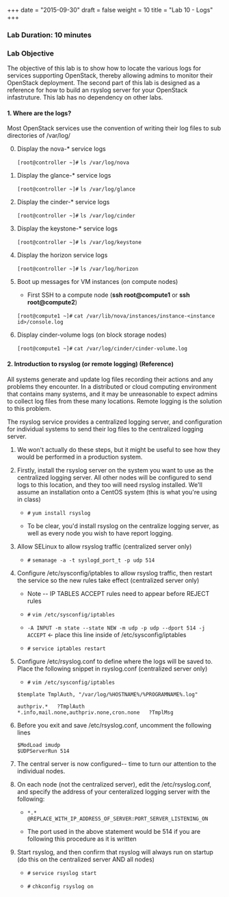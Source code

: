 +++
date = "2015-09-30"
draft = false
weight = 10
title = "Lab 10 - Logs"
+++

### Lab Duration: 10 minutes

### Lab Objective

The objective of this lab is to show how to locate the various logs for services supporting OpenStack, thereby allowing admins to monitor their OpenStack deployment. The second part of this lab is designed as a reference for how to build an rsyslog server for your OpenStack infastruture. This lab has no dependency on other labs.

#### 1. Where are the logs?

Most OpenStack services use the convention of writing their log files to sub directories of /var/log/ 

0. Display the nova-* service logs

	`[root@controller ~]#` `ls /var/log/nova`
	
0. Display the glance-* service logs
	
	`[root@controller ~]#` `ls /var/log/glance`

0. Display the cinder-* service logs

	`[root@controller ~]#` `ls /var/log/cinder`

0. Display the keystone-* service logs

	`[root@controller ~]#` `ls /var/log/keystone`

0. Display the horizon service logs
	
	`[root@controller ~]#` `ls /var/log/horizon`
 
0. Boot up messages for VM instances (on compute nodes)

	* First SSH to a compute node (**ssh root@compute1** or **ssh root@compute2**)

	`[root@compute1 ~]#` `cat /var/lib/nova/instances/instance-<instance id>/console.log`

0. Display cinder-volume logs (on block storage nodes)

	`[root@compute1 ~]#` `cat /var/log/cinder/cinder-volume.log`
	
#### 2. Introduction to rsyslog (or remote logging) (Reference)

All systems generate and update log files recording their actions and any problems they encounter. In a distributed or cloud computing environment that contains many systems, and it may be unreasonable to expect admins to collect log files from these many locations. Remote logging is the solution to this problem.

The rsyslog service provides a centralized logging server, and configuration for individual systems to send their log files to the centralized logging server.

1. We won't actually do these steps, but it might be useful to see how they would be performed in a production system.

2. Firstly, install the rsyslog server on the system you want to use as the centralized logging server. All other nodes will be configured to send logs to this location, and they too will need rsyslog installed. We'll assume an installation onto a CentOS system (this is what you're using in class)

	* `#` `yum install rsyslog`
	
	* To be clear, you'd install rsyslog on the centralize logging server, as well as every node you wish to have report logging.
	
3. Allow SELinux to allow rsyslog traffic (centralized server only)
	
	* `#` `semanage -a -t syslogd_port_t -p udp 514`
	
4. Configure /etc/sysconfig/iptables to allow rsyslog traffic, then restart the service so the new rules take effect (centralized server only)

	* Note -- IP TABLES ACCEPT rules need to appear before REJECT rules
	
	* `#` `vim /etc/sysconfig/iptables`
	
	* `-A INPUT -m state --state NEW -m udp -p udp --dport 514 -j ACCEPT`    <- place this line inside of /etc/sysconfig/iptables
	
	* `#` `service iptables restart`

5. 	Configure /etc/rsyslog.conf to define where the logs will be saved to. Place the following snippet in rsyslog.conf (centralized server only)

	* `#` `vim /etc/sysconfig/iptables`

	```
	$template TmplAuth, "/var/log/%HOSTNAME%/%PROGRAMNAME%.log" 

	authpriv.*   ?TmplAuth
	*.info,mail.none,authpriv.none,cron.none   ?TmplMsg
	```
	
6. Before you exit and save /etc/rsyslog.conf, uncomment the following lines

	```
	$ModLoad imudp
	$UDPServerRun 514
	```
	
7. The central server is now configured-- time to turn our attention to the individual nodes.

8. On each node (not the centralized server), edit the /etc/rsyslog.conf, and specify the address of your centeralized logging server with the following:

	* `*.*   @REPLACE_WITH_IP_ADDRESS_OF_SERVER:PORT_SERVER_LISTENING_ON`
	
	* The port used in the above statement would be 514 if you are following this procedure as it is written
	
9. Start rsyslog, and then confirm that rsyslog will always run on startup (do this on the centralized server AND all nodes)

	* `#` `service rsyslog start`

	* `#` `chkconfig rsyslog on`
